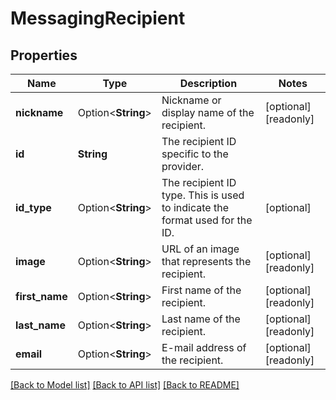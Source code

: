 # MessagingRecipient

## Properties

Name | Type | Description | Notes
------------ | ------------- | ------------- | -------------
**nickname** | Option<**String**> | Nickname or display name of the recipient. | [optional][readonly]
**id** | **String** | The recipient ID specific to the provider. | 
**id_type** | Option<**String**> | The recipient ID type. This is used to indicate the format used for the ID. | [optional]
**image** | Option<**String**> | URL of an image that represents the recipient. | [optional][readonly]
**first_name** | Option<**String**> | First name of the recipient. | [optional][readonly]
**last_name** | Option<**String**> | Last name of the recipient. | [optional][readonly]
**email** | Option<**String**> | E-mail address of the recipient. | [optional][readonly]

[[Back to Model list]](../README.md#documentation-for-models) [[Back to API list]](../README.md#documentation-for-api-endpoints) [[Back to README]](../README.md)


